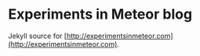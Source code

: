 # Experiments in Meteor blog

Jekyll source for [http://experimentsinmeteor.com](http://experimentsinmeteor.com).